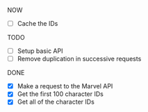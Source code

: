 NOW
- [ ] Cache the IDs

TODO
- [ ] Setup basic API
- [ ] Remove duplication in successive requests

DONE
- [x] Make a request to the Marvel API
- [x] Get the first 100 character IDs
- [x] Get all of the character IDs
